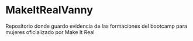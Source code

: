 # MakeItRealVanny
Repositorio donde guardo evidencia de las formaciones del bootcamp para mujeres oficializado por Make It Real
